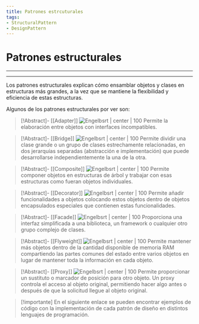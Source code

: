 ```yaml
---
title: Patrones estrcuturales
tags:  
- StructuralPattern
- DesignPattern
---
```


# Patrones estructurales
---
---

Los patrones estructurales explican cómo ensamblar objetos y clases en estructuras más grandes, a la vez que se mantiene la flexibilidad y eficiencia de estas estructuras.

Algunos de los patrones estructurales por ver son: 

> [!Abstract]- [[Adapter]]
> ![Engelbsrt | center | 100](https://refactoring.guru/images/patterns/cards/adapter-mini.png)
> Permite la elaboración entre objetos con interfaces incompatibles.

> [!Abstract]- [[Bridge]]
> ![Engelbsrt | center | 100](https://refactoring.guru/images/patterns/cards/bridge-mini.png)
> Permite dividir una clase grande o un grupo de clases estrechamente relacionadas, en dos jerarquías separadas (abstracción e implementación) que puede desarrollarse independientemente la una de la otra.

> [!Abstract]- [[Composite]]
> ![Engelbsrt | center | 100](https://refactoring.guru/images/patterns/cards/composite-mini.png)
> Permite componer objetos en estructuras de árbol y trabajar con esas estructuras como fueran objetos individuales.

> [!Abstract]- [[Decorator]]
> ![Engelbsrt | center | 100](https://refactoring.guru/images/patterns/cards/decorator-mini.png)
> Permite añadir funcionalidades a objetos colocando estos objetos dentro de objetos encapsulados especiales que contienen estas funcionalidades.

> [!Abstract]- [[Facade]]
> ![Engelbsrt | center | 100](https://refactoring.guru/images/patterns/cards/facade-mini.png)
> Proporciona una interfaz simplificada a una biblioteca, un framework o cualquier otro grupo complejo de clases.

> [!Abstract]- [[Flyweight]]
> ![Engelbsrt | center | 100](https://refactoring.guru/images/patterns/cards/flyweight-mini.png)
> Permite mantener más objetos dentro de la cantidad disponible de memoria RAM compartiendo las partes comunes del estado entre varios objetos en lugar de mantener toda la información en cada objeto.

> [!Abstract]- [[Proxy]]
> ![Engelbsrt | center | 100](https://refactoring.guru/images/patterns/cards/proxy-mini.png)
> Permite proporcionar un sustituto o marcador de posición para otro objeto. Un proxy controla el acceso al objeto original, permitiendo hacer algo antes o después de que la solicitud llegue al objeto original.

> [!importante]
> En el siguiente enlace se pueden encontrar ejemplos de código con la implementación de cada patrón de diseño en distintos lenguajes de programación.